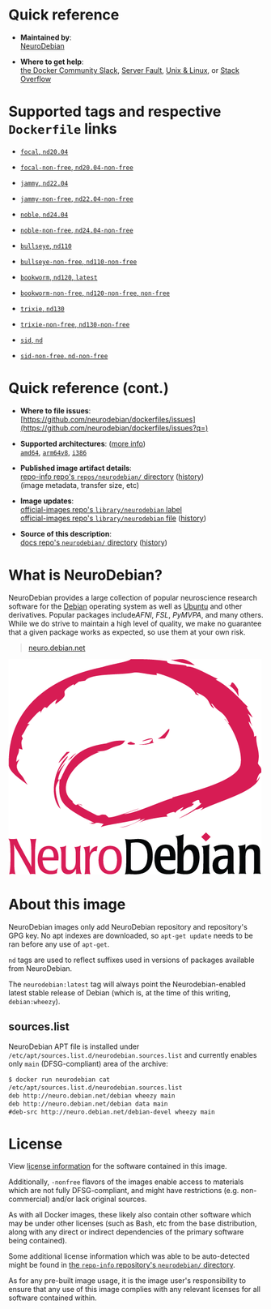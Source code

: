 <!--

********************************************************************************

WARNING:

    DO NOT EDIT "neurodebian/README.md"

    IT IS AUTO-GENERATED

    (from the other files in "neurodebian/" combined with a set of templates)

********************************************************************************

-->

# Quick reference

-	**Maintained by**:  
	[NeuroDebian](https://github.com/neurodebian/dockerfiles)

-	**Where to get help**:  
	[the Docker Community Slack](https://dockr.ly/comm-slack), [Server Fault](https://serverfault.com/help/on-topic), [Unix & Linux](https://unix.stackexchange.com/help/on-topic), or [Stack Overflow](https://stackoverflow.com/help/on-topic)

# Supported tags and respective `Dockerfile` links

-	[`focal`, `nd20.04`](https://github.com/neurodebian/dockerfiles/blob/a0af1d460705d7efc9d6de9483f1ce4aa48ad152/dockerfiles/focal/Dockerfile)

-	[`focal-non-free`, `nd20.04-non-free`](https://github.com/neurodebian/dockerfiles/blob/a0af1d460705d7efc9d6de9483f1ce4aa48ad152/dockerfiles/focal-non-free/Dockerfile)

-	[`jammy`, `nd22.04`](https://github.com/neurodebian/dockerfiles/blob/a0af1d460705d7efc9d6de9483f1ce4aa48ad152/dockerfiles/jammy/Dockerfile)

-	[`jammy-non-free`, `nd22.04-non-free`](https://github.com/neurodebian/dockerfiles/blob/a0af1d460705d7efc9d6de9483f1ce4aa48ad152/dockerfiles/jammy-non-free/Dockerfile)

-	[`noble`, `nd24.04`](https://github.com/neurodebian/dockerfiles/blob/a0af1d460705d7efc9d6de9483f1ce4aa48ad152/dockerfiles/noble/Dockerfile)

-	[`noble-non-free`, `nd24.04-non-free`](https://github.com/neurodebian/dockerfiles/blob/a0af1d460705d7efc9d6de9483f1ce4aa48ad152/dockerfiles/noble-non-free/Dockerfile)

-	[`bullseye`, `nd110`](https://github.com/neurodebian/dockerfiles/blob/a0af1d460705d7efc9d6de9483f1ce4aa48ad152/dockerfiles/bullseye/Dockerfile)

-	[`bullseye-non-free`, `nd110-non-free`](https://github.com/neurodebian/dockerfiles/blob/a0af1d460705d7efc9d6de9483f1ce4aa48ad152/dockerfiles/bullseye-non-free/Dockerfile)

-	[`bookworm`, `nd120`, `latest`](https://github.com/neurodebian/dockerfiles/blob/a0af1d460705d7efc9d6de9483f1ce4aa48ad152/dockerfiles/bookworm/Dockerfile)

-	[`bookworm-non-free`, `nd120-non-free`, `non-free`](https://github.com/neurodebian/dockerfiles/blob/a0af1d460705d7efc9d6de9483f1ce4aa48ad152/dockerfiles/bookworm-non-free/Dockerfile)

-	[`trixie`, `nd130`](https://github.com/neurodebian/dockerfiles/blob/a0af1d460705d7efc9d6de9483f1ce4aa48ad152/dockerfiles/trixie/Dockerfile)

-	[`trixie-non-free`, `nd130-non-free`](https://github.com/neurodebian/dockerfiles/blob/a0af1d460705d7efc9d6de9483f1ce4aa48ad152/dockerfiles/trixie-non-free/Dockerfile)

-	[`sid`, `nd`](https://github.com/neurodebian/dockerfiles/blob/a0af1d460705d7efc9d6de9483f1ce4aa48ad152/dockerfiles/sid/Dockerfile)

-	[`sid-non-free`, `nd-non-free`](https://github.com/neurodebian/dockerfiles/blob/a0af1d460705d7efc9d6de9483f1ce4aa48ad152/dockerfiles/sid-non-free/Dockerfile)

# Quick reference (cont.)

-	**Where to file issues**:  
	[https://github.com/neurodebian/dockerfiles/issues](https://github.com/neurodebian/dockerfiles/issues?q=)

-	**Supported architectures**: ([more info](https://github.com/docker-library/official-images#architectures-other-than-amd64))  
	[`amd64`](https://hub.docker.com/r/amd64/neurodebian/), [`arm64v8`](https://hub.docker.com/r/arm64v8/neurodebian/), [`i386`](https://hub.docker.com/r/i386/neurodebian/)

-	**Published image artifact details**:  
	[repo-info repo's `repos/neurodebian/` directory](https://github.com/docker-library/repo-info/blob/master/repos/neurodebian) ([history](https://github.com/docker-library/repo-info/commits/master/repos/neurodebian))  
	(image metadata, transfer size, etc)

-	**Image updates**:  
	[official-images repo's `library/neurodebian` label](https://github.com/docker-library/official-images/issues?q=label%3Alibrary%2Fneurodebian)  
	[official-images repo's `library/neurodebian` file](https://github.com/docker-library/official-images/blob/master/library/neurodebian) ([history](https://github.com/docker-library/official-images/commits/master/library/neurodebian))

-	**Source of this description**:  
	[docs repo's `neurodebian/` directory](https://github.com/docker-library/docs/tree/master/neurodebian) ([history](https://github.com/docker-library/docs/commits/master/neurodebian))

# What is NeuroDebian?

NeuroDebian provides a large collection of popular neuroscience research software for the [Debian](http://www.debian.org) operating system as well as [Ubuntu](http://www.ubuntu.com) and other derivatives. Popular packages include*AFNI*, *FSL*, *PyMVPA*, and many others. While we do strive to maintain a high level of quality, we make no guarantee that a given package works as expected, so use them at your own risk.

> [neuro.debian.net](http://neuro.debian.net/)

![logo](https://raw.githubusercontent.com/docker-library/docs/90ee9ce81aa27322936d7faf585ffc45b7def890/neurodebian/logo.png)

# About this image

NeuroDebian images only add NeuroDebian repository and repository's GPG key. No apt indexes are downloaded, so `apt-get update` needs to be ran before any use of `apt-get`.

`nd` tags are used to reflect suffixes used in versions of packages available from NeuroDebian.

The `neurodebian:latest` tag will always point the Neurodebian-enabled latest stable release of Debian (which is, at the time of this writing, `debian:wheezy`).

## sources.list

NeuroDebian APT file is installed under `/etc/apt/sources.list.d/neurodebian.sources.list` and currently enables only `main` (DFSG-compliant) area of the archive:

```console
$ docker run neurodebian cat /etc/apt/sources.list.d/neurodebian.sources.list
deb http://neuro.debian.net/debian wheezy main
deb http://neuro.debian.net/debian data main
#deb-src http://neuro.debian.net/debian-devel wheezy main
```

# License

View [license information](https://www.debian.org/social_contract#guidelines) for the software contained in this image.

Additionally, `-nonfree` flavors of the images enable access to materials which are not fully DFSG-compliant, and might have restrictions (e.g. non-commercial) and/or lack original sources.

As with all Docker images, these likely also contain other software which may be under other licenses (such as Bash, etc from the base distribution, along with any direct or indirect dependencies of the primary software being contained).

Some additional license information which was able to be auto-detected might be found in [the `repo-info` repository's `neurodebian/` directory](https://github.com/docker-library/repo-info/tree/master/repos/neurodebian).

As for any pre-built image usage, it is the image user's responsibility to ensure that any use of this image complies with any relevant licenses for all software contained within.
